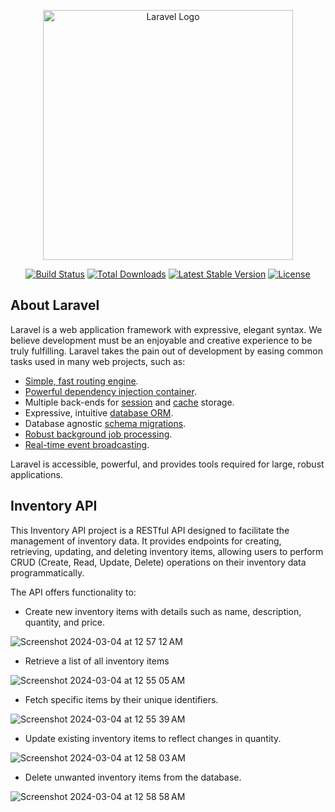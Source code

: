 <p align="center"><a href="https://laravel.com" target="_blank"><img src="https://raw.githubusercontent.com/laravel/art/master/logo-lockup/5%20SVG/2%20CMYK/1%20Full%20Color/laravel-logolockup-cmyk-red.svg" width="400" alt="Laravel Logo"></a></p>

<p align="center">
<a href="https://github.com/laravel/framework/actions"><img src="https://github.com/laravel/framework/workflows/tests/badge.svg" alt="Build Status"></a>
<a href="https://packagist.org/packages/laravel/framework"><img src="https://img.shields.io/packagist/dt/laravel/framework" alt="Total Downloads"></a>
<a href="https://packagist.org/packages/laravel/framework"><img src="https://img.shields.io/packagist/v/laravel/framework" alt="Latest Stable Version"></a>
<a href="https://packagist.org/packages/laravel/framework"><img src="https://img.shields.io/packagist/l/laravel/framework" alt="License"></a>
</p>

## About Laravel

Laravel is a web application framework with expressive, elegant syntax. We believe development must be an enjoyable and creative experience to be truly fulfilling. Laravel takes the pain out of development by easing common tasks used in many web projects, such as:

- [Simple, fast routing engine](https://laravel.com/docs/routing).
- [Powerful dependency injection container](https://laravel.com/docs/container).
- Multiple back-ends for [session](https://laravel.com/docs/session) and [cache](https://laravel.com/docs/cache) storage.
- Expressive, intuitive [database ORM](https://laravel.com/docs/eloquent).
- Database agnostic [schema migrations](https://laravel.com/docs/migrations).
- [Robust background job processing](https://laravel.com/docs/queues).
- [Real-time event broadcasting](https://laravel.com/docs/broadcasting).

Laravel is accessible, powerful, and provides tools required for large, robust applications.

## Inventory API

This Inventory API project is a RESTful API designed to facilitate the management of inventory data. It provides endpoints for creating, retrieving, updating, and deleting inventory items, allowing users to perform CRUD (Create, Read, Update, Delete) operations on their inventory data programmatically.

The API offers functionality to:

- Create new inventory items with details such as name, description, quantity, and price.

![Screenshot 2024-03-04 at 12 57 12 AM](https://github.com/steven-ngo/Inventory-API/assets/162012256/7c5b9c8b-8e12-4940-bae8-ad58025099fc)

- Retrieve a list of all inventory items

![Screenshot 2024-03-04 at 12 55 05 AM](https://github.com/steven-ngo/Inventory-API/assets/162012256/e4aeff04-6b7c-43a3-ae2d-40617be87e10)


- Fetch specific items by their unique identifiers.

![Screenshot 2024-03-04 at 12 55 39 AM](https://github.com/steven-ngo/Inventory-API/assets/162012256/08666c73-180b-4249-89fc-fe6b4d35f756)


- Update existing inventory items to reflect changes in quantity.

![Screenshot 2024-03-04 at 12 58 03 AM](https://github.com/steven-ngo/Inventory-API/assets/162012256/1f711fc1-ebe1-476b-b785-ffa6c17e4469)


- Delete unwanted inventory items from the database.

![Screenshot 2024-03-04 at 12 58 58 AM](https://github.com/steven-ngo/Inventory-API/assets/162012256/3a8ed70d-6c29-4946-820c-56c44444cd52)



